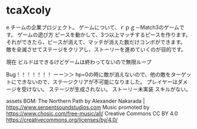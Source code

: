 # tcaXcoly
e チームの企業プロジェクト。
ゲームについて、ｒｐｇ－Match3のゲームです。
ゲームの遊び方
ピースを動かして、3つ以上マッチするピースを作ります。それができたら、ピースが消えて、マッチが消えた数だけコンボができます。
敵を全滅させてステージをクリアし、ストーリーを進めていくのが目的です。

現在
ビルドはできるけどゲームは終わってないので無限ループ

Bug！！！！！！！
ーー＞＞
hp=0の時に敵が消えないので、他の敵をターゲットにできないので、ステージクリアが不可能になりました。
プレイヤーはダメージを受けない。
ステージが生成されない。
ストーリー未実装
スキルがない。







assets BGM:
The Northern Path by Alexander Nakarada | https://www.serpentsoundstudios.com
Music promoted by https://www.chosic.com/free-music/all/
Creative Commons CC BY 4.0
https://creativecommons.org/licenses/by/4.0/
 
